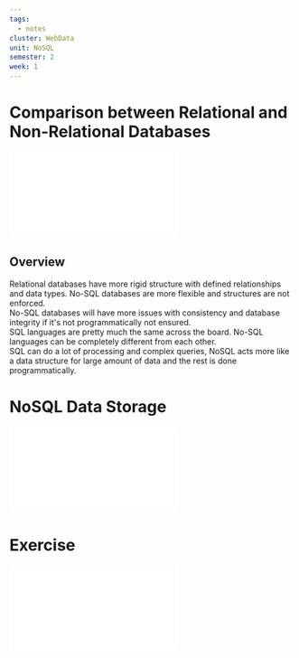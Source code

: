 ```yaml
---
tags:
  - notes
cluster: WebData
unit: NoSQL
semester: 2
week: 1
---
```

# Comparison between Relational and Non-Relational Databases
![Source](../../TeachingContent/RelationalVsNonRelationalDatabase.pdf)
## Overview
Relational databases have more rigid structure with defined relationships and data types. No-SQL databases are more flexible and structures are not enforced. <br>
No-SQL databases will have more issues with consistency and database integrity if it's not programmatically not ensured. <br>
SQL languages are pretty much the same across the board. No-SQL languages can be completely different from each other. <br>
SQL can do a lot of processing and complex queries, NoSQL acts more like a data structure for large amount of data and the rest is done programmatically.
# NoSQL Data Storage
![Source](../../TeachingContent/NoSQLDataStoresHandout.pdf)

# Exercise
![Source](../../TeachingContent/SQLvsNoSQL_Exercise.pdf)